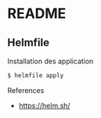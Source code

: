 # README

## Helmfile 

Installation des application

```bash
$ helmfile apply 
```


References

* https://helm.sh/
